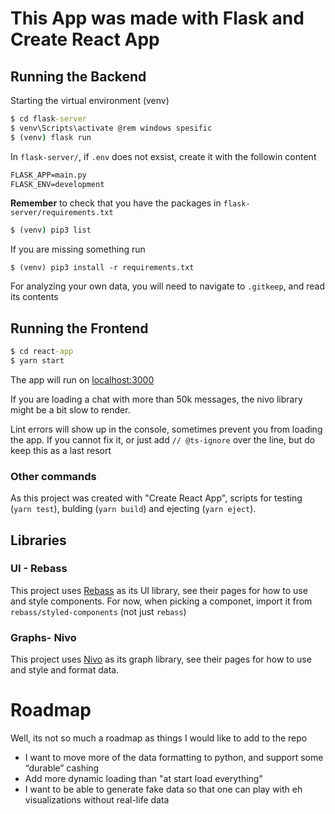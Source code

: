 # This App was made with Flask and Create React App

## Running the Backend

Starting the virtual environment (venv)

```cmd
$ cd flask-server
$ venv\Scripts\activate @rem windows spesific
$ (venv) flask run
```

In `flask-server/`, if `.env` does not exsist, create it with the followin content

```cmd
FLASK_APP=main.py
FLASK_ENV=development
```

**Remember** to check that you have the packages in `flask-server/requirements.txt`

```cmd
$ (venv) pip3 list
```
If you are missing something run 
```
$ (venv) pip3 install -r requirements.txt
```

For analyzing your own data, you will need to navigate to `.gitkeep`, and read its contents 

## Running the Frontend

```cmd
$ cd react-app
$ yarn start
```

The app will run on [localhost:3000](http://localhost:3000)

If you are loading a chat with more than 50k messages, the nivo library might be a bit slow to render.

Lint errors will show up in the console, sometimes prevent you from loading the app.
If you cannot fix it, or just add `// @ts-ignore` over the line, but do keep this as a last resort

### Other commands

As this project was created with "Create React App", scripts for testing (`yarn test`), bulding (`yarn build`)
and ejecting (`yarn eject`).

## Libraries

### UI - Rebass

This project uses [Rebass](https://rebassjs.org/getting-started) as its UI library, see their pages for how to use and style components.
For now, when picking a componet, import it from `rebass/styled-components` (not just `rebass`)

### Graphs- Nivo

This project uses [Nivo](https://nivo.rocks/components) as its graph library, see their pages for how to use and style and format data.

# Roadmap
Well, its not so much a roadmap as things I would like to add to the repo 
* I want to move more of the data formatting to python, and support some “durable” cashing 
* Add more dynamic loading than "at start load everything"
* I want to be able to generate fake data so that one can play with eh visualizations without real-life data

